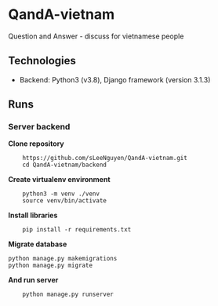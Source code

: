 # QandA-vietnam
Question and Answer - discuss for vietnamese people

## Technologies
- Backend: Python3 (v3.8), Django framework (version 3.1.3)

## Runs

### Server backend
**Clone repository**

        https://github.com/sLeeNguyen/QandA-vietnam.git
        cd QandA-vietnam/backend
        
**Create virtualenv environment**

        python3 -m venv ./venv
        source venv/bin/activate
        
**Install libraries**

        pip install -r requirements.txt 

**Migrate database**

	python manage.py makemigrations
	python manage.py migrate

**And run server**

        python manage.py runserver
